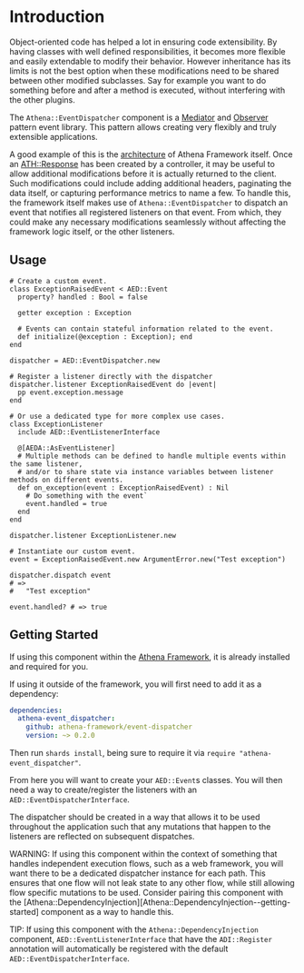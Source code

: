 # Introduction

Object-oriented code has helped a lot in ensuring code extensibility.
By having classes with well defined responsibilities, it becomes more flexible and easily extendable to modify their behavior.
However inheritance has its limits is not the best option when these modifications need to be shared between other modified subclasses.
Say for example you want to do something before and after a method is executed, without interfering with the other plugins.

The `Athena::EventDispatcher` component is a [Mediator](https://en.wikipedia.org/wiki/Mediator_pattern) and [Observer](https://en.wikipedia.org/wiki/Observer_pattern) pattern event library.
This pattern allows creating very flexibly and truly extensible applications.

A good example of this is the [architecture](/architecture/) of Athena Framework itself.
Once an [ATH::Response](/framework/Response) has been created by a controller, it may be useful to allow additional modifications before it is actually returned to the client.
Such modifications could include adding additional headers, paginating the data itself, or capturing performance metrics to name a few.
To handle this, the framework itself makes use of `Athena::EventDispatcher` to dispatch an event that notifies all registered listeners on that event.
From which, they could make any necessary modifications seamlessly without affecting the framework logic itself, or the other listeners.

## Usage
```crystal
# Create a custom event.
class ExceptionRaisedEvent < AED::Event
  property? handled : Bool = false

  getter exception : Exception

  # Events can contain stateful information related to the event.
  def initialize(@exception : Exception); end
end

dispatcher = AED::EventDispatcher.new

# Register a listener directly with the dispatcher
dispatcher.listener ExceptionRaisedEvent do |event|
  pp event.exception.message
end

# Or use a dedicated type for more complex use cases.
class ExceptionListener
  include AED::EventListenerInterface

  @[AEDA::AsEventListener]
  # Multiple methods can be defined to handle multiple events within the same listener,
  # and/or to share state via instance variables between listener methods on different events.
  def on_exception(event : ExceptionRaisedEvent) : Nil
    # Do something with the event`
    event.handled = true
  end
end

dispatcher.listener ExceptionListener.new

# Instantiate our custom event.
event = ExceptionRaisedEvent.new ArgumentError.new("Test exception")

dispatcher.dispatch event
# =>
#   "Test exception"

event.handled? # => true
```

## Getting Started

If using this component within the [Athena Framework](/framework), it is already installed and required for you.

If using it outside of the framework, you will first need to add it as a dependency:

```yaml
dependencies:
  athena-event_dispatcher:
    github: athena-framework/event-dispatcher
    version: ~> 0.2.0
```

Then run `shards install`, being sure to require it via `require "athena-event_dispatcher"`.

From here you will want to create your `AED::Event`s classes.
You will then need a way to create/register the listeners with an `AED::EventDispatcherInterface`.

The dispatcher should be created in a way that allows it to be used throughout the application such that any mutations that happen to the listeners are reflected on subsequent dispatches.

WARNING: If using this component within the context of something that handles independent execution flows, such as a web framework, you will want there to be a dedicated dispatcher instance for each path.
This ensures that one flow will not leak state to any other flow, while still allowing flow specific mutations to be used.
Consider pairing this component with the [Athena::DependencyInjection][Athena::DependencyInjection--getting-started] component as a way to handle this.

TIP: If using this component with the `Athena::DependencyInjection` component, `AED::EventListenerInterface` that have the `ADI::Register` annotation will automatically
be registered with the default `AED::EventDispatcherInterface`.
